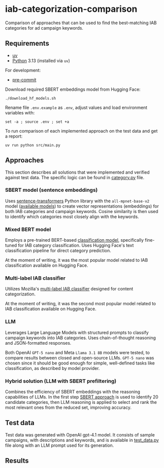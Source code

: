 # iab-categorization-comparison

Comparison of approaches that can be used to find the best-matching IAB categories for ad campaign keywords.


## Requirements

* [uv](https://docs.astral.sh/uv/)
* [Python](https://www.python.org/) 3.13 (installed via `uv`)

For development:

* [pre-commit](https://pre-commit.com/)


Download required SBERT embeddings model from Hugging Face:

    ./download_hf_models.sh

Rename file `.env.example` as `.env`, adjust values and load environment variables with:

    set -a ; source .env ; set +a

To run comparison of each implemented approach on the test data and get a report:

    uv run python src/main.py

## Approaches

This section describes all solutions that were implemented and verified against test data.
The specific logic can be found in [category.py](src/categories.py) file.

### SBERT model (sentence embeddings)

Uses [sentence-transformers](https://sbert.net/) Python library with the `all-mpnet-base-v2` model
([available models](https://sbert.net/docs/sentence_transformer/pretrained_models.html#original-models))
to create vector representations (embeddings) for both IAB categories and campaign keywords. Cosine similarity is then used to identify which categories most closely align with the keywords.

### Mixed BERT model

Employs a pre-trained BERT-based
[classification model](https://huggingface.co/PavanDeepak/text-classification-model-iab-categories-mixed-bert-base-uncased),
specifically fine-tuned for IAB category classification. Uses Hugging Face's text classification pipeline for direct category prediction.

At the moment of writing, it was the most popular model related to IAB classification
available on Hugging Face.

### Multi-label IAB classifier

Utilizes Mozilla's
[multi-label IAB classifier](https://huggingface.co/Mozilla/content-multilabel-iab-classifier)
designed for content categorization.

At the moment of writing, it was the second most popular model related to IAB classification
available on Hugging Face.

### LLM

Leverages Large Language Models with structured prompts to classify campaign keywords into IAB categories. Uses chain-of-thought reasoning and JSON-formatted responses.

Both OpenAI `GPT-5 nano` and Meta `Llama 3.1 8B` models were tested, to compare results between
closed and open-source LLMs. `GPT-5 nano` was chosen since it should be good enough
for simple, well-defined tasks like classification, as described by model provider.

### Hybrid solution (LLM with SBERT prefiltering)

Combines the efficiency of SBERT embeddings with the reasoning capabilities of LLMs.
In the first step [SBERT approach](#sbert-model-sentence-embeddings) is used to identify 20 candidate categories,
then LLM reasoning is applied to select and rank the most relevant ones from the reduced set,
improving accuracy.

## Test data

Test data was generated with OpenAI gpt-4.1 model.
It consists of sample campaigns, with descriptions and keywords, and
is available in [test_data.py](src/test_data.py) file along with an LLM prompt
used for its generation.

## Results
